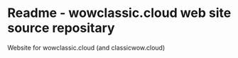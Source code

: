 # Readme - wowclassic.cloud web site source repositary

Website for wowclassic.cloud
(and classicwow.cloud)
